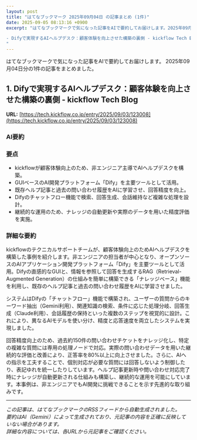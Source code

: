 ```yaml
---
layout: post
title: "はてなブックマーク 2025年09月04日 の記事まとめ (1件)"
date: 2025-09-05 08:13:16 +0900
excerpt: "はてなブックマークで気になった記事をAIで要約してお届けします。2025年09月04日分の1件の記事をまとめました。

- Difyで実現するAIヘルプデスク：顧客体験を向上させた構築の裏側 - kickflow Tech Blog
"
---
```


はてなブックマークで気になった記事をAIで要約してお届けします。
2025年09月04日分の1件の記事をまとめました。

## 1. Difyで実現するAIヘルプデスク：顧客体験を向上させた構築の裏側 - kickflow Tech Blog

**URL:** [https://tech.kickflow.co.jp/entry/2025/09/03/123008](https://tech.kickflow.co.jp/entry/2025/09/03/123008)

### AI要約

### 要点

*   kickflowが顧客体験向上のため、非エンジニア主導でAIヘルプデスクを構築。
*   GUIベースのAI開発プラットフォーム「Dify」を主要ツールとして活用。
*   既存ヘルプ記事と過去の問い合わせ履歴をAIに学習させ、回答精度を向上。
*   Difyのチャットフロー機能で検索、回答生成、会話維持など複雑な処理を設計。
*   継続的な運用のため、ナレッジの自動更新や実際のデータを用いた精度評価を実施。

### 詳細な要約

kickflowのテクニカルサポートチームが、顧客体験向上のためAIヘルプデスクを構築した事例を紹介します。非エンジニアの担当者が中心となり、オープンソースのAIアプリケーション開発プラットフォーム「Dify」を主要ツールとして活用。Difyの直感的なGUIと、情報を参照して回答を生成するRAG（Retrieval-Augmented Generation）の仕組みを簡単に構築できる「ナレッジベース」機能を利用し、既存のヘルプ記事と過去の問い合わせ履歴をAIに学習させました。

システムはDifyの「チャットフロー」機能で構築され、ユーザーの質問からのキーワード抽出（Gemini利用）、関連知識の検索、条件に応じた処理分岐、回答生成（Claude利用）、会話履歴の保持といった複数のステップを視覚的に設計。これにより、異なるAIモデルを使い分け、精度と応答速度を両立したシステムを実現しました。

回答精度向上のため、過去約150件の問い合わせチケットをナレッジ化し、特定の複雑な質問には専用の処理ノードで対応。実際の問い合わせデータを用いた継続的な評価と改善により、正答率を80%以上に向上させました。さらに、AIへの指示を工夫することで、個別対応が必要な質問には回答しないよう制御したり、表記ゆれを統一したりしています。ヘルプ記事更新時や問い合わせ対応完了時にナレッジが自動更新される仕組みも構築し、継続的な運用を可能にしています。本事例は、非エンジニアでもAI開発に挑戦できることを示す先進的な取り組みです。

---

*この記事は、はてなブックマークのRSSフィードから自動生成されました。*  
*要約はAI（Gemini）によって生成されており、元記事の内容を正確に反映していない場合があります。*  
*詳細な内容については、各URLから元記事をご確認ください。*
